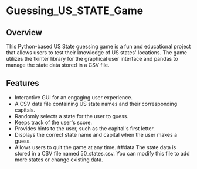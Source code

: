 # Guessing_US_STATE_Game
## Overview
This Python-based US State guessing game is a fun and educational project that allows users to test their knowledge of US states' locations. 
The game utilizes the tkinter library for the graphical user interface and pandas to manage the state data stored in a CSV file.
## Features
- Interactive GUI for an engaging user experience.
- A CSV data file containing US state names and their corresponding capitals.
- Randomly selects a state for the user to guess.
- Keeps track of the user's score.
- Provides hints to the user, such as the capital's first letter.
- Displays the correct state name and capital when the user makes a guess.
- Allows users to quit the game at any time.
##data
The state data is stored in a CSV file named 50_states.csv. You can modify this file to add more states or change existing data. 
